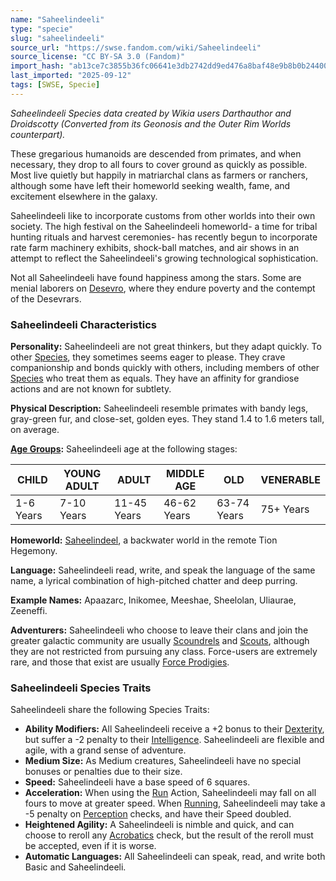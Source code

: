 ```yaml
---
name: "Saheelindeeli"
type: "specie"
slug: "saheelindeeli"
source_url: "https://swse.fandom.com/wiki/Saheelindeeli"
source_license: "CC BY-SA 3.0 (Fandom)"
import_hash: "ab13ce7c3855b36fc06641e3db2742dd9ed476a8baf48e9b8b0b24400a41bc36"
last_imported: "2025-09-12"
tags: [SWSE, Specie]
---
```

*Saheelindeeli Species data created by Wikia users Darthauthor and Droidscotty (Converted from its Geonosis and the Outer Rim Worlds counterpart).*

These gregarious humanoids are descended from primates, and when necessary, they drop to all fours to cover ground as quickly as possible. Most live quietly but happily in matriarchal clans as farmers or ranchers, although some have left their homeworld seeking wealth, fame, and excitement elsewhere in the galaxy.

Saheelindeeli like to incorporate customs from other worlds into their own society. The high festival on the Saheelindeeli homeworld- a time for tribal hunting rituals and harvest ceremonies- has recently begun to incorporate rate farm machinery exhibits, shock-ball matches, and air shows in an attempt to reflect the Saheelindeeli's growing technological sophistication.

Not all Saheelindeeli have found happiness among the stars. Some are menial laborers on [Desevro](https://swse.fandom.com/wiki/Desevro), where they endure poverty and the contempt of the Desevrars.
### Saheelindeeli Characteristics
**Personality:** Saheelindeeli are not great thinkers, but they adapt quickly. To other [Species](https://swse.fandom.com/wiki/Species), they sometimes seems eager to please. They crave companionship and bonds quickly with others, including members of other [Species](https://swse.fandom.com/wiki/Species) who treat them as equals. They have an affinity for grandiose actions and are not known for subtlety.

**Physical Description:** Saheelindeeli resemble primates with bandy legs, gray-green fur, and close-set, golden eyes. They stand 1.4 to 1.6 meters tall, on average.

**[Age Groups](https://swse.fandom.com/wiki/Age_Groups):** Saheelindeeli age at the following stages:

| CHILD | YOUNG ADULT | ADULT | MIDDLE AGE | OLD | VENERABLE |
| --- | --- | --- | --- | --- | --- |
| 1-6 Years | 7-10 Years | 11-45 Years | 46-62 Years | 63-74 Years | 75+ Years |

**Homeworld:** [Saheelindeel](https://swse.fandom.com/wiki/Saheelindeel), a backwater world in the remote Tion Hegemony.

**Language:** Saheelindeeli read, write, and speak the language of the same name, a lyrical combination of high-pitched chatter and deep purring.

**Example Names:** Apaazarc, Inikomee, Meeshae, Sheelolan, Uliaurae, Zeeneffi.

**Adventurers:** Saheelindeeli who choose to leave their clans and join the greater galactic community are usually [Scoundrels](https://swse.fandom.com/wiki/Scoundrels) and [Scouts](https://swse.fandom.com/wiki/Scouts), although they are not restricted from pursuing any class. Force-users are extremely rare, and those that exist are usually [Force Prodigies](https://swse.fandom.com/wiki/Force_Prodigy).
### Saheelindeeli Species Traits
Saheelindeeli share the following Species Traits:

- **Ability Modifiers:** All Saheelindeeli receive a +2 bonus to their [Dexterity](https://swse.fandom.com/wiki/Dexterity), but suffer a -2 penalty to their [Intelligence](https://swse.fandom.com/wiki/Intelligence). Saheelindeeli are flexible and agile, with a grand sense of adventure.
- **Medium Size:** As Medium creatures, Saheelindeeli have no special bonuses or penalties due to their size.
- **Speed:** Saheelindeeli have a base speed of 6 squares.
- **Acceleration:** When using the [Run](https://swse.fandom.com/wiki/Run) Action, Saheelindeeli may fall on all fours to move at greater speed. When [Running](https://swse.fandom.com/wiki/Running), Saheelindeeli may take a -5 penalty on [Perception](https://swse.fandom.com/wiki/Perception) checks, and have their Speed doubled.
- **Heightened Agility:** A Saheelindeeli is nimble and quick, and can choose to reroll any [Acrobatics](https://swse.fandom.com/wiki/Acrobatics) check, but the result of the reroll must be accepted, even if it is worse.
- **Automatic Languages:** All Saheelindeeli can speak, read, and write both Basic and Saheelindeeli.